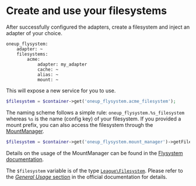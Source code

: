 # Create and use your filesystems

After successfully configured the adapters, create a filesystem and inject an adapter of your choice.

```
oneup_flysystem:
    adapter: ~
    filesystems:
        acme:
            adapter: my_adapter
            cache: ~
            alias: ~
            mount: ~
```

This will expose a new service for you to use.

```php
$filesystem = $container->get('oneup_flysystem.acme_filesystem');
```

The naming scheme follows a simple rule: `oneup_flysystem.%s_filesystem` whereas `%s` is the name (config key) of your filesystem.
If you provided a mount prefix, you can also access the filesystem through the [MountManager](https://github.com/thephpleague/flysystem/blob/master/src/MountManager.php).

```php
$filesystem = $container->get('oneup_flysystem.mount_manager')->getFilesystem('prefix');
```

Details on the usage of the MountManager can be found in the [Flysystem documentation](https://github.com/thephpleague/flysystem#mount-manager).

The `$filesystem` variable is of the type [`League\Filesystem`](https://github.com/thephpleague/flysystem/blob/master/src/Filesystem.php).
Please refer to the [*General Usage* section](https://github.com/thephpleague/flysystem#general-usage) in the official documentation for details.
